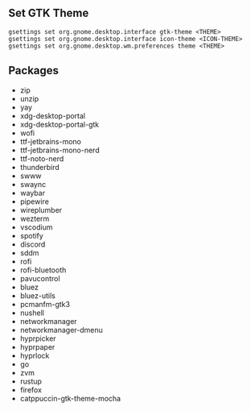 
## Set GTK Theme

```nushell
gsettings set org.gnome.desktop.interface gtk-theme <THEME>
gsettings set org.gnome.desktop.interface icon-theme <ICON-THEME>
gsettings set org.gnome.desktop.wm.preferences theme <THEME>
```

## Packages

- zip
- unzip
- yay
- xdg-desktop-portal
- xdg-desktop-portal-gtk
- wofi
- ttf-jetbrains-mono
- ttf-jetbrains-mono-nerd
- ttf-noto-nerd
- thunderbird
- swww
- swaync
- waybar
- pipewire
- wireplumber
- wezterm
- vscodium
- spotify
- discord
- sddm
- rofi
- rofi-bluetooth
- pavucontrol
- bluez
- bluez-utils
- pcmanfm-gtk3
- nushell
- networkmanager
- networkmanager-dmenu
- hyprpicker
- hyprpaper
- hyprlock
- go
- zvm
- rustup
- firefox
- catppuccin-gtk-theme-mocha
